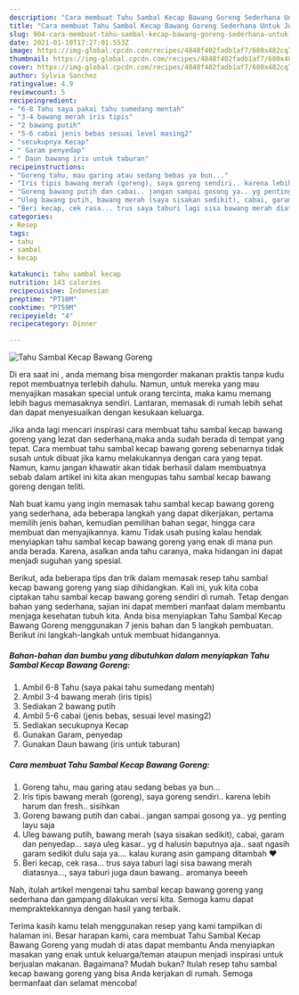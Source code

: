 ```yaml
---
description: "Cara membuat Tahu Sambal Kecap Bawang Goreng Sederhana Untuk Jualan"
title: "Cara membuat Tahu Sambal Kecap Bawang Goreng Sederhana Untuk Jualan"
slug: 904-cara-membuat-tahu-sambal-kecap-bawang-goreng-sederhana-untuk-jualan
date: 2021-01-10T17:27:01.553Z
image: https://img-global.cpcdn.com/recipes/4848f402fadb1af7/680x482cq70/tahu-sambal-kecap-bawang-goreng-foto-resep-utama.jpg
thumbnail: https://img-global.cpcdn.com/recipes/4848f402fadb1af7/680x482cq70/tahu-sambal-kecap-bawang-goreng-foto-resep-utama.jpg
cover: https://img-global.cpcdn.com/recipes/4848f402fadb1af7/680x482cq70/tahu-sambal-kecap-bawang-goreng-foto-resep-utama.jpg
author: Sylvia Sanchez
ratingvalue: 4.9
reviewcount: 5
recipeingredient:
- "6-8 Tahu saya pakai tahu sumedang mentah"
- "3-4 bawang merah iris tipis"
- "2 bawang putih"
- "5-6 cabai jenis bebas sesuai level masing2"
- "secukupnya Kecap"
- " Garam penyedap"
- " Daun bawang iris untuk taburan"
recipeinstructions:
- "Goreng tahu, mau garing atau sedang bebas ya bun..."
- "Iris tipis bawang merah (goreng), saya goreng sendiri.. karena lebih harum dan fresh.. sisihkan"
- "Goreng bawang putih dan cabai.. jangan sampai gosong ya.. yg penting layu saja"
- "Uleg bawang putih, bawang merah (saya sisakan sedikit), cabai, garam dan penyedap... saya uleg kasar.. yg d halusin baputnya aja.. saat ngasih garam sedikit dulu saja ya.... kalau kurang asin gampang ditambah ❤"
- "Beri kecap, cek rasa... trus saya taburi lagi sisa bawang merah diatasnya..., saya taburi juga daun bawang.. aromanya beeeh"
categories:
- Resep
tags:
- tahu
- sambal
- kecap

katakunci: tahu sambal kecap 
nutrition: 143 calories
recipecuisine: Indonesian
preptime: "PT10M"
cooktime: "PT59M"
recipeyield: "4"
recipecategory: Dinner

---
```



![Tahu Sambal Kecap Bawang Goreng](https://img-global.cpcdn.com/recipes/4848f402fadb1af7/680x482cq70/tahu-sambal-kecap-bawang-goreng-foto-resep-utama.jpg)

Di era  saat ini , anda memang bisa mengorder makanan praktis tanpa kudu repot membuatnya terlebih dahulu. Namun, untuk mereka yang mau menyajikan masakan special untuk orang tercinta, maka kamu memang lebih bagus memasaknya sendiri. Lantaran, memasak di rumah lebih sehat dan dapat menyesuaikan dengan kesukaan keluarga.

Jika anda lagi mencari inspirasi cara membuat tahu sambal kecap bawang goreng yang lezat dan sederhana,maka anda sudah berada di tempat yang tepat. Cara membuat tahu sambal kecap bawang goreng  sebenarnya tidak susah untuk dibuat jika kamu melakukannya dengan cara yang tepat. Namun, kamu jangan khawatir akan tidak berhasil dalam membuatnya 
sebab dalam artikel ini kita akan mengupas tahu sambal kecap bawang goreng dengan teliti.  



Nah buat kamu yang ingin memasak tahu sambal kecap bawang goreng yang sederhana, ada beberapa langkah yang dapat dikerjakan, pertama memilih jenis bahan, kemudian pemilihan bahan segar, hingga cara membuat dan menyajikannya. kamu Tidak usah pusing kalau hendak menyiapkan tahu sambal kecap bawang goreng yang enak di mana pun anda berada. Karena, asalkan anda  tahu caranya, maka hidangan ini dapat menjadi suguhan yang spesial.

Berikut, ada beberapa tips dan trik dalam memasak resep tahu sambal kecap bawang goreng yang siap dihidangkan. Kali ini, yuk kita coba ciptakan tahu sambal kecap bawang goreng sendiri di rumah. Tetap dengan bahan yang sederhana, sajian ini dapat memberi manfaat dalam membantu menjaga kesehatan tubuh kita. Anda bisa menyiapkan Tahu Sambal Kecap Bawang Goreng menggunakan 7 jenis bahan dan 5 langkah pembuatan. Berikut ini langkah-langkah untuk membuat hidangannya.

<!--inarticleads1-->

##### Bahan-bahan dan bumbu yang dibutuhkan dalam menyiapkan Tahu Sambal Kecap Bawang Goreng:

1. Ambil 6-8 Tahu (saya pakai tahu sumedang mentah)
1. Ambil 3-4 bawang merah (iris tipis)
1. Sediakan 2 bawang putih
1. Ambil 5-6 cabai (jenis bebas, sesuai level masing2)
1. Sediakan secukupnya Kecap
1. Gunakan  Garam, penyedap
1. Gunakan  Daun bawang (iris untuk taburan)




<!--inarticleads2-->

##### Cara membuat Tahu Sambal Kecap Bawang Goreng:

1. Goreng tahu, mau garing atau sedang bebas ya bun...
1. Iris tipis bawang merah (goreng), saya goreng sendiri.. karena lebih harum dan fresh.. sisihkan
1. Goreng bawang putih dan cabai.. jangan sampai gosong ya.. yg penting layu saja
1. Uleg bawang putih, bawang merah (saya sisakan sedikit), cabai, garam dan penyedap... saya uleg kasar.. yg d halusin baputnya aja.. saat ngasih garam sedikit dulu saja ya.... kalau kurang asin gampang ditambah ❤
1. Beri kecap, cek rasa... trus saya taburi lagi sisa bawang merah diatasnya..., saya taburi juga daun bawang.. aromanya beeeh




Nah, itulah artikel mengenai  tahu sambal kecap bawang goreng  yang sederhana dan gampang dilakukan versi kita. Semoga kamu dapat mempraktekkannya dengan hasil yang terbaik. 

Terima kasih kamu telah menggunakan resep yang kami tampilkan di halaman ini. Besar harapan kami, cara membuat  Tahu Sambal Kecap Bawang Goreng yang mudah di atas dapat membantu Anda menyiapkan masakan yang enak untuk keluarga/teman ataupun menjadi inspirasi untuk berjualan makanan. Bagaimana? Mudah bukan? Itulah resep tahu sambal kecap bawang goreng yang bisa Anda kerjakan di rumah. Semoga bermanfaat dan selamat mencoba!

